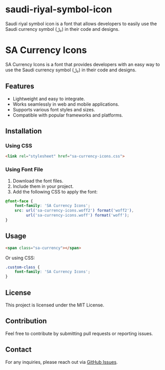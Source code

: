 # saudi-riyal-symbol-icon
Saudi riyal symbol icon is a font that allows developers to easily use the Saudi currency symbol (﷼) in their code and designs.


# SA Currency Icons

SA Currency Icons is a font that provides developers with an easy way to use the Saudi currency symbol (﷼) in their code and designs.

## Features
- Lightweight and easy to integrate.
- Works seamlessly in web and mobile applications.
- Supports various font styles and sizes.
- Compatible with popular frameworks and platforms.

## Installation
### Using CSS
```html
<link rel="stylesheet" href="sa-currency-icons.css">
```

### Using Font File
1. Download the font files.
2. Include them in your project.
3. Add the following CSS to apply the font:

```css
@font-face {
    font-family: 'SA Currency Icons';
    src: url('sa-currency-icons.woff2') format('woff2'),
         url('sa-currency-icons.woff') format('woff');
}
```

## Usage
```html
<span class="sa-currency"></span>
```

Or using CSS:
```css
.custom-class {
    font-family: 'SA Currency Icons';
}
```

## License
This project is licensed under the MIT License.

## Contribution
Feel free to contribute by submitting pull requests or reporting issues.

## Contact
For any inquiries, please reach out via [GitHub Issues](https://github.com/your-repo/issues).

